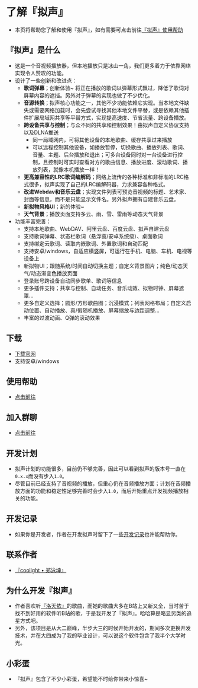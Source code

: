 # 了解『拟声』
- 本页将帮助您了解和使用『拟声』，如有需要可点击前往[『拟声』使用帮助](/help/)

## 『拟声』是什么
- 这是一个音视频播放器，但本地播放只是冰山一角，我们更多着力于依靠网络实现令人赞叹的功能。
- 设计了一些创新和改进点：
  - **歌词弹幕**；创新体验~ 将正在播放的歌词以弹幕形式飘过，降低了歌词对屏幕内容的遮挡。另外对于弹幕的实现也做了不少优化。
  - **音源转换**；拟声核心功能之一，其他不少功能依赖它实现。当本地文件缺失或需要网络加载时，会先尝试寻找其他本地文件平替，或是依赖其他插件扩展局域网共享等平替方式，实现提高速度、节省流量、跨设备播放。
  - **跨设备共享与控制**；与众不同的共享和控制效果！由拟声自定义协议支持以及DLNA推送
    - 同一局域网内，可将其他设备的本地歌曲、缓存共享过来播放
    - 可以远程控制其他设备，如播放暂停，切换歌曲、播放列表、歌词、音量、主题、后台播放和退出；可多台设备同时对一台设备进行控制，且控制时可实时查看对方的歌曲信息、播放进度、滚动歌词、播放列表，就像本机播放一样！
  - **更高兼容性的LRC歌词编解码**；网络上流传的各种标准和非标准的LRC格式很多，拟声实现了自己的LRC编解码器，力求兼容各种格式。
  - **改进Webdav和音乐云盘**；实现文件列表可预览音视频的标题、艺术家、封面等信息，而不是只能显示文件名。另外拟声拥有自建音乐云盘。
  - **新拟物风格UI**；新的体验~
  - **天气背景**；播放页面支持多云、雨、雪、雷雨等动态天气背景
- 功能丰富完善：
  - 支持本地歌曲、WebDAV、阿里云盘、百度云盘、拟声自建云盘
  - 支持歌词弹幕、状态栏歌词（悬浮窗/安卓系统级）、桌面歌词
  - 支持绑定云歌词、读取内嵌歌词、外置歌词和自动匹配
  - 支持安卓/windows，自适应横竖屏，可运行在手机、电脑、车机、电视等设备上
  - 新拟物UI；跟随系统/时间自动切换主题；自定义背景图片；纯色/动态天气/动态渐变色播放页面
  - 登录账号跨设备自动同步歌单、歌词等信息
  - 更多插件支持；共享与控制、自动任务、音乐动效、拟物时钟、屏幕遮罩...
  - 更多自定义选择；圆形/方形歌曲图；沉浸模式；列表网格布局；自定义启动位置、自动播放、真/假随机播放、屏幕缩放与边距调整...
  - 丰富的过渡动画、Q弹的滚动效果

## 下载
- [下载官网](https://download.music.mimicry.cool/)
- 支持安卓/windows

## 使用帮助
- [点击前往](/help/)

## 加入群聊
- [点击前往](/about/qqgroup)

## 开发计划
- 拟声计划的功能很多，目前仍不够完善，因此可以看到拟声的版本号一直在`0.x.x`而没有步入`1.0`。
- 尽管目前已经支持了音视频的播放，但重心仍在音频播放方面；计划在音频播放方面的功能和稳定性足够完善时会步入`1.0`，而后开始重点开发视频播放相关的功能。

## 开发记录
- 如果你是开发者，作者在开发拟声时留下了一些[开发记录](/develop/)也许能帮助你。

## 联系作者
- [『coolight • 郑泳坤』](/about/author)

## 为什么开发『拟声』
- 作者喜欢听[『洛天依』](https://space.bilibili.com/36081646)的歌曲，而她的歌曲大多在B站上又新又全，当时苦于找不到好用的软件听B站的歌，于是我开发了『拟声』。哈哈算是略显另类的追星方式吧。
- 另外，该项目是从大二巅峰，半步大三的时候开始开发的，期间多次更换开发技术，并在大四成为了我的毕业设计，可以说这个软件包含了我半个大学时光。

## 小彩蛋
- 『拟声』包含了不少小彩蛋，希望能不时给你带来小惊喜~